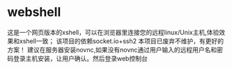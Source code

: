 # webshell
这是一个网页版本的xshell，可以在浏览器里连接您的远程linux/Unix主机,体验效果和xshell一致；
该项目的依赖socket.io+ssh2
本项目已废弃不维护，有更好的方案！
建议在服务器安装novnc,如果没有novnc通过用户输入的远程用户名和密码登录主机安装，让用户确认。然后登录web控制台


